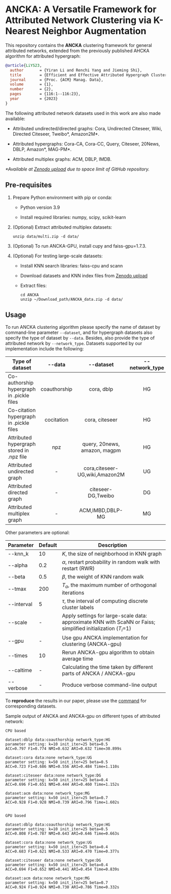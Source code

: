 # ANCKA: A Versatile Framework for Attributed Network Clustering via K-Nearest Neighbor Augmentation

This repository contains the **ANCKA** clustering framework for general attributed networks, extended from the previously published AHCKA algorithm for attributed hypergraph:

```bibtex
@article{LiYS23,
  author       = {Yiran Li and Renchi Yang and Jieming Shi},
  title        = {Efficient and Effective Attributed Hypergraph Clustering via K-Nearest Neighbor Augmentation},
  journal      = {Proc. {ACM} Manag. Data},
  volume       = {1},
  number       = {2},
  pages        = {116:1--116:23},
  year         = {2023}
}
```

The following attributed network datasets used in this work are also made available:

- Attributed undirected/directed graphs: Cora, Undirected Citeseer, Wiki, Directed Citeseer, Tweibo*, Amazon2M*.

- Attributed hypergraphs: Cora-CA, Cora-CC, Query, Citeseer, 20News, DBLP, Amazon*, MAG-PM*.

- Attributed multiplex graphs: ACM, DBLP, IMDB.

*\*Available at [Zenodo upload](https://zenodo.org/records/10426624) due to space limit of GitHub repository.*

## Pre-requisites

1. Prepare Python environment with pip or conda:

    - Python version 3.9

    - Install required libraries: numpy, scipy, scikit-learn

1. (Optional) Extract attributed multiplex datasets:

    ```shell
    unzip data/multi.zip -d data/
    ```

1. (Optional) To run ANCKA-GPU, install cupy and faiss-gpu=1.7.3.

1. (Optional) For testing large-scale datasets:

    - Install KNN search libraries: faiss-cpu and scann

    - Download datasets and KNN index files from [Zenodo upload](https://zenodo.org/records/10426624)

    - Extract files:

        ```shell
        cd ANCKA
        unzip ~/Download_path/ANCKA_data.zip -d data/
        ```

## Usage

To run ANCKA clustering algorithm please specify the name of dataset by command-line parameter `--dataset`, and for hypergraph datasets also specify the type of dataset by `--data`. Besides, also provide the type of attributed network by `--network_type`. Datasets supported by our implementation include the following:

| Type of dataset                           |    --data    |           --dataset            | --network_type |
| ----------------------------------------- | :----------: | :----------------------------: | :------------: |
| Co-authorship hypergraph in .pickle files | coauthorship |           cora, dblp           |       HG       |
| Co-citation hypergraph in .pickle files   |  cocitation  |         cora, citeseer         |       HG       |
| Attributed hypergraph stored in .npz file |     npz      |  query, 20news, amazon, magpm  |       HG       |
| Attributed undirected graph               |      -       | cora,citeseer-UG,wiki,Amazon2M |       UG       |
| Attributed directed graph                 |      -       |       citeseer-DG,Tweibo       |       DG       |
| Attributed multiplex graph                |      -       |        ACM,IMBD,DBLP-MG        |       MG       |


Other parameters are optional:

| Parameter  | Default | Description                                                                                                   |
| ---------- | ------- | ------------------------------------------------------------------------------------------------------------- |
| --knn_k    | 10      | $K$, the size of neighborhood in KNN graph                                                                    |
| --alpha    | 0.2     | $\alpha$, restart probability in random walk with restart (RWR)                                               |
| --beta     | 0.5     | $\beta$, the weight of KNN random walk                                                                        |
| --tmax     | 200     | $T_{a}$, the maximum number of orthogonal iterations                                                          |
| --interval | 5       | $\tau$, the interval of computing discrete cluster labels                                                     |
| --scale    | -       | Apply settings for large-scale data: approximate KNN with ScaNN or Faiss; simplified initialization ($T_i$=1) |
| --gpu      | -       | Use gpu ANCKA implementation for clustering (ANCKA-gpu)                                                       |
| --times    | 10      | Rerun ANCKA-gpu algorithm to obtain average time                                                              |
| --caltime  | -       | Calculating the time taken by different parts of ANCKA / ANCKA-gpu                                            |
| --verbose  | -       | Produce verbose command-line output                                                                           |

To **reproduce** the results in our paper, please use the [command](command.sh) for corresponding datasets.

Sample output of ANCKA and ANCKA-gpu on different types of attributed network:

```text
CPU based

dataset:dblp data:coauthorship network_type:HG
parameter setting: k=10 init_iter=25 beta=0.5
ACC=0.797 F1=0.774 NMI=0.632 ARI=0.632 Time=30.899s

dataset:cora data:none network_type:UG
parameter setting: k=50 init_iter=25 beta=0.5
ACC=0.723 F1=0.686 NMI=0.556 ARI=0.484 Time=1.110s

dataset:citeseer data:none network_type:DG
parameter setting: k=50 init_iter=25 beta=0.4
ACC=0.696 F1=0.651 NMI=0.444 ARI=0.460 Time=1.152s

dataset:acm data:none network_type:MG
parameter setting: k=50 init_iter=25 beta=0.7
ACC=0.928 F1=0.928 NMI=0.739 ARI=0.796 Time=1.602s


GPU based

dataset:dblp data:coauthorship network_type:HG
parameter setting: k=10 init_iter=25 beta=0.5
ACC=0.808 F1=0.787 NMI=0.643 ARI=0.646 Time=0.663s

dataset:cora data:none network_type:UG
parameter setting: k=50 init_iter=25 beta=0.4
ACC=0.683 F1=0.621 NMI=0.533 ARI=0.470 Time=0.377s

dataset:citeseer data:none network_type:DG
parameter setting: k=50 init_iter=25 beta=0.4
ACC=0.694 F1=0.652 NMI=0.441 ARI=0.454 Time=0.839s

dataset:acm data:none network_type:MG
parameter setting: k=50 init_iter=25 beta=0.7
ACC=0.924 F1=0.924 NMI=0.730 ARI=0.786 Time=0.332s
```

